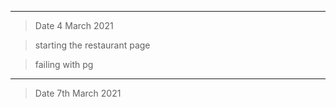 **************************************************************
> Date 4 March 2021

> starting the restaurant page

> failing with pg

*********************************************************************
> Date 7th March 2021

